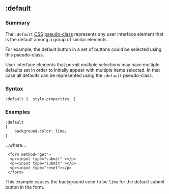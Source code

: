 ## :default

### Summary

The `:default` [CSS][0] [pseudo-class][1] represents any user interface element that is the default among a group of similar elements.

For example, the default button in a set of buttons could be selected using this pseudo-class.

User interface elements that permit multiple selections may have multiple defaults set in order to initially appear with multiple items selected. In that case all defaults can be represented using the `:default` pseudo-class.

### Syntax

    :default { _style properties_ }
    

### Examples

    :default
    {
        background-color: lime;
    }
    

...where...

     <form method="get">
      <p><input type="submit" ></p>
      <p><input type="submit" ></p>
      <p><input type="reset"></p>
     </form>
    

This example causes the background color to be `lime` for the default submit button in the form.


[0]: https://developer.mozilla.org/en/docs/CSS "https://developer.mozilla.org/en/docs/CSS"
[1]: https://developer.mozilla.org/en/CSS/Pseudo-classes "Pseudo-classes"